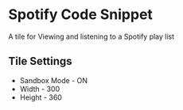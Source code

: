 Spotify Code Snippet
============================================

A tile for Viewing and listening to a Spotify play list

Tile Settings
--------------
- Sandbox Mode - ON
- Width - 300
- Height - 360